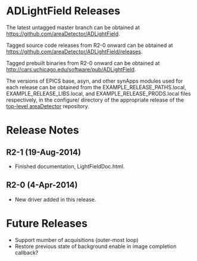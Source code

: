 ADLightField Releases
=====================

The latest untagged master branch can be obtained at
https://github.com/areaDetector/ADLightField.

Tagged source code releases from R2-0 onward can be obtained at 
https://github.com/areaDetector/ADLightField/releases.

Tagged prebuilt binaries from R2-0 onward can be obtained at
http://cars.uchicago.edu/software/pub/ADLightField.

The versions of EPICS base, asyn, and other synApps modules used for each release can be obtained from 
the EXAMPLE_RELEASE_PATHS.local, EXAMPLE_RELEASE_LIBS.local, and EXAMPLE_RELEASE_PRODS.local
files respectively, in the configure/ directory of the appropriate release of the 
[top-level areaDetector](https://github.com/areaDetector/areaDetector) repository.


Release Notes
=============

R2-1 (19-Aug-2014)
----
* Finished documentation, LightFieldDoc.html.


R2-0 (4-Apr-2014)
----
* New driver added in this release.


Future Releases
===============
* Support mumber of acquisitions (outer-most loop)
* Restore previous state of background enable in image completion callback?
